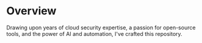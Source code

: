 # Overview

Drawing upon years of cloud security expertise, a passion for open-source tools, and the power of AI and automation, I've crafted this repository.
